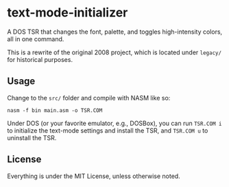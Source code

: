 # text-mode-initializer
A DOS TSR that changes the font, palette, and toggles high-intensity colors,
all in one command.

This is a rewrite of the original 2008 project, which is located under
`legacy/` for historical purposes.

## Usage
Change to the `src/` folder and compile with NASM like so:

```
nasm -f bin main.asm -o TSR.COM
```

Under DOS (or your favorite emulator, e.g., DOSBox), you can run
`TSR.COM i` to initialize the text-mode settings and install the TSR,
and `TSR.COM u` to uninstall the TSR.

## License
Everything is under the MIT License, unless otherwise noted.
